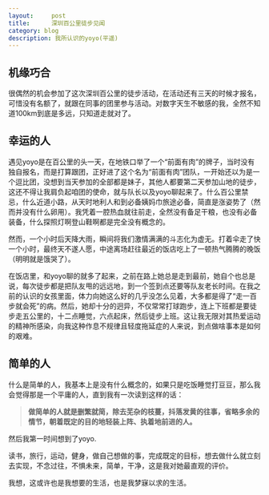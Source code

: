 ```yaml
---
layout:     post
title:      深圳百公里徒步见闻
category: blog
description: 我所认识的yoyo(平遥)
---
```

## 机缘巧合
很偶然的机会参加了这次深圳百公里的徒步活动，在活动还有三天的时候才报名，可惜没有名额了，就跟在同事的团里参与活动。对数字天生不敏感的我，全然不知道100km到底是多远，只知道走就对了。

## 幸运的人
遇见yoyo是在百公里的头一天，在地铁口举了一个“前面有肉”的牌子，当时没有独自报名，而是打算跟团，正好进了这个名为“前面有肉”团队，一开始还以为是一个逗比团，没想到当天参加的全部都是妹子，其他人都要第二天参加山地的徒步，这还不得让我肩负起咱团的使命，就与队长以及yoyo聊起来了。什么百公里禁忌，什么近道小路，从天时地利人和到必备姨妈巾旅途必备，简直是涨姿势了（然而并没有什么卵用）。我凭着一腔热血就往前走，全然没有备足干粮，也没有必备装备，什么探照灯啊登山鞋啊都是完全没有概念的。

然而，一个小时后天降大雨，瞬间将我们激情满满的斗志化为虚无。打着伞走了快一个小时，最终天不遂人愿，中途离场赶往最近的饭店吃上了一顿热气腾腾的晚饭（明明就是饿哭了）。

在饭店里，和yoyo聊的就多了起来，之前在路上她总是走到最前，她自个也总是说，每次徒步都是把队友甩的远远地，到一个签到点还要等队友老长时间。在我之前的认识的女孩里面，体力向她这么好的几乎没怎么见着，大多都是得了“走一百步就会死”的病。然后，她却十分的迥异，不仅常常打球跑步，连上下班都是要徒步走五公里的，十二点睡觉，六点起床，然后徒步上班。这让我无限对其热爱运动的精神所感染，向我这种作息不规律且轻度拖延症的人来说，到点做啥事本是如何的艰难。

## 简单的人
什么是简单的人，我基本上是没有什么概念的，如果只是吃饭睡觉打豆豆，那么我会觉得那是一个平庸的人，直到我有一次读到这样的话：

>  **做简单的人就是删繁就简，除去芜杂的枝蔓，抖落发黄的往事，省略多余的情节，朝着既定的目的地轻装上阵、执着地前进的人。**

然后我第一时间想到了yoyo.

读书，旅行，运动，健身，做自己想做的事，完成既定的目标，想去做什么就立刻去实现，不念过往，不惧未来，简单，干净，这是我对她最直观的评价。

我想，这或许也是我想要的生活，也是我梦寐以求的生活。


















